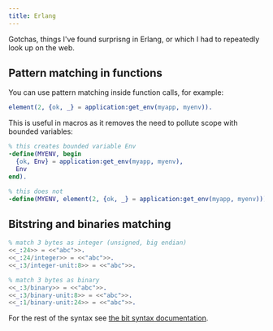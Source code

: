 ```yaml
---
title: Erlang
---
```


Gotchas, things I've found surprisng in Erlang, or which I had to repeatedly look up on
the web.

## Pattern matching in functions

You can use pattern matching inside function calls, for example:
```erlang
element(2, {ok, _} = application:get_env(myapp, myenv)).
```

This is useful in macros as it removes the need to pollute scope with bounded
variables:
```erlang
% this creates bounded variable Env
-define(MYENV, begin
  {ok, Env} = application:get_env(myapp, myenv),
  Env
end).

% this does not
-define(MYENV, element(2, {ok, _} = application:get_env(myapp, myenv))).
```

## Bitstring and binaries matching

```erlang
% match 3 bytes as integer (unsigned, big endian)
<<_:24>> = <<"abc">>.
<<_:24/integer>> = <<"abc">>.
<<_:3/integer-unit:8>> = <<"abc">>.

% match 3 bytes as binary
<<_:3/binary>> = <<"abc">>.
<<_:3/binary-unit:8>> = <<"abc">>.
<<_:1/binary-unit:24>> = <<"abc">>.
```

For the rest of the syntax see [the bit syntax
documentation](http://erlang.org/doc/programming_examples/bit_syntax.html).

